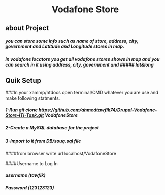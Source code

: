 # <p align="center"> Vodafone Store </p>

## about Project
#####   you can store some info such as name of store, address, city, government and Latitude and Longitude stores in map.
#####   in vodafone locators you get all vodafone stores shows in map and you can search in it using address, city, government and #####  lat&long

## Quik Setup
###In your xammp/htdocs open terminal/CMD whatever you are use and make following statments.
#####    1-Run git clone https://github.com/ahmedtawfik74/Drupal-Vodafone-Store-ITI-Task.git VodafoneStore
#####    2-Create a MySQL database for the project
#####    3-Import to it from DB/souq.sql file
####from browser write url localhost/VodafoneStore

####Username to Log In 
#####     username (tawfik)

#####     Password (123123123)
